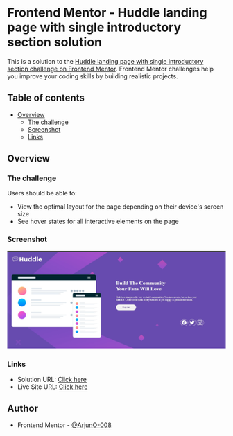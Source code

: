 # Frontend Mentor - Huddle landing page with single introductory section solution

This is a solution to the [Huddle landing page with single introductory section challenge on Frontend Mentor](https://www.frontendmentor.io/challenges/huddle-landing-page-with-a-single-introductory-section-B_2Wvxgi0). Frontend Mentor challenges help you improve your coding skills by building realistic projects. 

## Table of contents

- [Overview](#overview)
  - [The challenge](#the-challenge)
  - [Screenshot](#screenshot)
  - [Links](#links)
    
## Overview

### The challenge

Users should be able to:

- View the optimal layout for the page depending on their device's screen size
- See hover states for all interactive elements on the page

### Screenshot

![](./screenshot.jpg)

### Links

- Solution URL: [Click here](https://www.frontendmentor.io/solutions/huddle-landing-page-with-single-introductory-section-master-00-M_Dkp7r)
- Live Site URL: [Click here](https://arjuno-008.github.io/huddle-landing-page-with-single-introductory-section-master/)

## Author
- Frontend Mentor - [@ArjunO-008](https://www.frontendmentor.io/profile/ArjunO-008)
